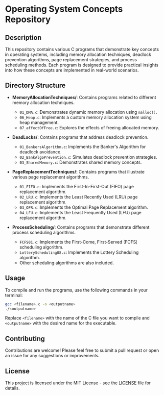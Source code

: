# Operating System Concepts Repository

## Description
This repository contains various C programs that demonstrate key concepts in operating systems, including memory allocation techniques, deadlock prevention algorithms, page replacement strategies, and process scheduling methods. Each program is designed to provide practical insights into how these concepts are implemented in real-world scenarios.

## Directory Structure
- **MemoryAllocationTechniques/**: Contains programs related to different memory allocation techniques.
  - `01_DMA.c`: Demonstrates dynamic memory allocation using `malloc()`.
  - `06_Heap.c`: Implements a custom memory allocation system using heap management.
  - `07_affectOfFree.c`: Explores the effects of freeing allocated memory.
  
- **DeadLocks/**: Contains programs that address deadlock prevention.
  - `01_BankersAlgorithm.c`: Implements the Banker's Algorithm for deadlock avoidance.
  - `02_BankAlgoPrevention.c`: Simulates deadlock prevention strategies.
  - `03_SharedMemory.c`: Demonstrates shared memory concepts.

- **PageReplacementTechniques/**: Contains programs that illustrate various page replacement algorithms.
  - `01_FIFO.c`: Implements the First-In-First-Out (FIFO) page replacement algorithm.
  - `02_LRU.c`: Implements the Least Recently Used (LRU) page replacement algorithm.
  - `03_OPR.c`: Implements the Optimal Page Replacement algorithm.
  - `04_LFU.c`: Implements the Least Frequently Used (LFU) page replacement algorithm.

- **ProcessScheduling/**: Contains programs that demonstrate different process scheduling algorithms.
  - `FCFS01.c`: Implements the First-Come, First-Served (FCFS) scheduling algorithm.
  - `LotteryScheduling08.c`: Implements the Lottery Scheduling algorithm.
  - Other scheduling algorithms are also included.

## Usage
To compile and run the programs, use the following commands in your terminal:
```bash
gcc <filename>.c -o <outputname>
./<outputname>
```
Replace `<filename>` with the name of the C file you want to compile and `<outputname>` with the desired name for the executable.

## Contributing
Contributions are welcome! Please feel free to submit a pull request or open an issue for any suggestions or improvements.

## License
This project is licensed under the MIT License - see the [LICENSE](LICENSE) file for details.
